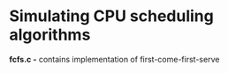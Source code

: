 # Simulating CPU scheduling algorithms

**fcfs.c -** contains implementation of first-come-first-serve

